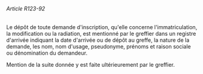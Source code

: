 ###### Article R123-92

Le dépôt de toute demande d'inscription, qu'elle concerne l'immatriculation, la modification ou la radiation, est mentionné par le greffier dans un registre d'arrivée indiquant la date d'arrivée ou de dépôt au greffe, la nature de la demande, les nom, nom d'usage, pseudonyme, prénoms et raison sociale ou dénomination du demandeur.

Mention de la suite donnée y est faite ultérieurement par le greffier.

